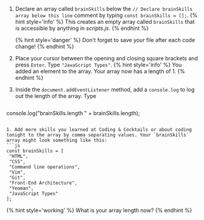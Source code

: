 1. Declare an array called `brainSkills` below the `// Declare brainSkills array below this line` comment by typing `const brainSkills = [];`. 
   {% hint style='info' %}
This creates an empty array called `brainSkills` that is accessible by anything in _scripts.js_.
   {% endhint %}  

   {% hint style='danger' %}
Don't forget to save your file after each code change!
   {% endhint %}

1. Place your cursor between the opening and closing square brackets and press `Enter`. Type `"JavaScript Types"`. 
   {% hint style='info' %}
You added an element to the array. Your array now has a length of 1.
   {% endhint %}  

1. Inside the `document.addEventListener` method, add a `console.log` to log out the length of the array. Type
   ```js
console.log("brainSkills.length " + brainSkills.length);
   ```

1. Add more skills you learned at Coding & Cocktails or about coding tonight to the array by comma separating values. Your `brainSkills` array might look something like this:
   ```js
const brainSkills = [
	"HTML",
	"CSS",
	"Command line operations",
	"Vim",
	"Git",
	"Front-End Architecture",
	"Yeoman",
    "JavaScript Types"
];
   ```
   {% hint style='working' %}
What is your array length now?
   {% endhint %}  
